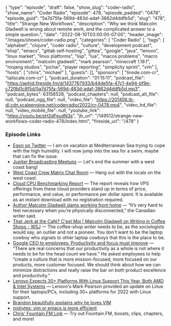 {
  "type": "episode",
  "draft": false,
  "show_slug": "coder-radio",
  "show_name": "Coder Radio",
  "episode": 478,
  "episode_padded": "0478",
  "episode_guid": "5a7d75fa-569d-483d-adaf-3862d4ddfb5d",
  "slug": "478",
  "title": "Strange New Workflows",
  "description": "Why we think Malcolm Gladwell is wrong about remote work, and the complicated answer to a simple question.",
  "date": "2022-08-10T03:00:00-07:00",
  "header_image": "/images/shows/coder-radio.png",
  "categories": [
    "Coder Radio"
  ],
  "tags": [
    "alphabet",
    "clojure",
    "coder radio",
    "culture",
    "development podcast",
    "elisp",
    "emacs",
    "gitlab self-hosting",
    "gittea",
    "google",
    "java",
    "lenovo",
    "linux market",
    "linux platforms",
    "lisp",
    "lua",
    "macos problems",
    "macro environment",
    "malcolm gladwell",
    "mark pearson",
    "minecraft 1.19.1",
    "mojang studios",
    "pichai",
    "player reporting",
    "simplicity sprint",
    "vim"
  ],
  "hosts": [
    "chris",
    "michael"
  ],
  "guests": [],
  "sponsors": [
    "linode.com-cr",
    "tailscale.com-cr"
  ],
  "podcast_duration": "01:15:11",
  "podcast_file": "https://aphid.fireside.fm/d/1437767933/b44de5fa-47c1-4e94-bf9e-c72f8d1c8f5d/5a7d75fa-569d-483d-adaf-3862d4ddfb5d.mp3",
  "podcast_bytes": 63156528,
  "podcast_chapters": null,
  "podcast_alt_file": null,
  "podcast_ogg_file": null,
  "video_file": "https://201406.jb-dl.cdn.scaleengine.net/coderradio/2022/cr-0478.mp4",
  "video_hd_file": null,
  "video_mobile_file": null,
  "youtube_link": "https://youtu.be/sH2dFeudN3s",
  "jb_url": "/149512/strange-new-workflows-coder-radio-478/index.html",
  "fireside_url": "/478"
}


### Episode Links

  * [Egon on Twitter](https://twitter.com/EgonWilfinger/status/1555509015181942789 "Egon on Twitter") — I am on vacation at Mediterranean Sea trying to cope with the high humidity. I will now jump into the sea for a swim, maybe that can fix the issue.
  * [Jupiter Broadcasting Meetups](https://www.meetup.com/jupiterbroadcasting/ "Jupiter Broadcasting Meetups") — Let's end the summer with a west coast bang!
  * [West Coast Crew Matrix Chat Room](https://bit.ly/westcoastcrew "West Coast Crew Matrix Chat Room") — Hang out with the locals on the west coast.
  * [Cloud CPU Benchmarking Report](https://www.linode.com/content/cloud-cpu-benchmarking-report/ "Cloud CPU Benchmarking Report") — The report reveals how VPS offerings from these cloud providers stand up in terms of price, performance, and value, or performance per dollar spent. It is available as an instant download with no registration required.
  * [Author Malcolm Gladwell slams working from home](https://nypost.com/2022/08/05/malcolm-gladwell-slams-working-from-home/ "Author Malcolm Gladwell slams working from home") — “It’s very hard to feel necessary when you’re physically disconnected,” the Canadian writer said.
  * [That Jerk at the Café? C'est Moi | Malcolm Gladwell on Writing in Coffee Shops - WSJ](https://www.wsj.com/articles/SB10001424052748704147804575455923448456324 "That Jerk at the Café? C'est Moi | Malcolm Gladwell on Writing in Coffee Shops - WSJ") — The coffee-shop writer needs to be, as the sociologists would say, an outlier and not a pioneer. You don't want to be the laptop cowboy who signals to other laptop cowboys that this is the place to be. 
  * [Google CEO to employees: Productivity and focus must improve](https://www.cnbc.com/2022/07/31/google-ceo-to-employees-productivity-and-focus-must-improve.html "Google CEO to employees: Productivity and focus must improve") — “There are real concerns that our productivity as a whole is not where it needs to be for the head count we have.” He asked employees to help “create a culture that is more mission-focused, more focused on our products, more customer focused. We should think about how we can minimize distractions and really raise the bar on both product excellence and productivity.” 
  * [Lenovo Expects 30+ Platforms With Linux Support This Year, Both AMD & Intel Systems](https://www.phoronix.com/news/Lenovo-Linux-2022-State "Lenovo Expects 30+ Platforms With Linux Support This Year, Both AMD & Intel Systems") — Lenovo's Mark Pearson provided an update on Linux for their laptops/PCs, including 30+ platforms for 2022 with Linux support. 
  * [Brandon beautifully explains why he loves VIM](https://paste.docs.lol/reader/DislikesPiste "Brandon beautifully explains why he loves VIM")
  * [nixbytes: vim or emacs is more efficient](https://paste.docs.lol/reader/DischargesObscurantist "nixbytes: vim or emacs is more efficient")
  * [Chris' Fountain.FM Link](https://fountain.fm/refer/chrislas-e72160c3c5 "Chris' Fountain.FM Link") — Try out Fountain.FM, boosts, clips, chapters, and more!



